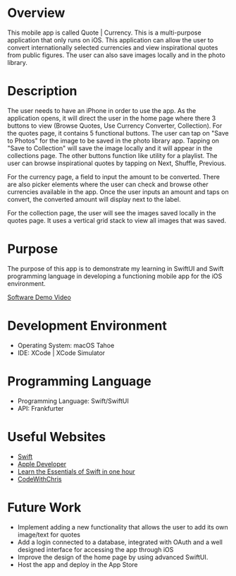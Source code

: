 # Overview

This mobile app is called Quote | Currency. This is a multi-purpose application that only runs on iOS. 
This application can allow the user to convert internationally selected currencies and view inspirational quotes from public figures. The user can also save images locally and in the photo library.

# Description 

The user needs to have an iPhone in order to use the app. As the application opens, it will direct the user in the home page where there 3 buttons to view (Browse Quotes, Use Currency Converter, Collection).
For the quotes page, it contains 5 functional buttons. The user can tap on "Save to Photos" for the image to be saved in the photo library app. Tapping on "Save to Collection" will save the image locally and it will appear in the collections page.
The other buttons function like utility for a playlist. The user can browse inspirational quotes by tapping on Next, Shuffle, Previous. 

For the currency page, a field to input the amount to be converted. There are also picker elements where the user can check and browse other currencies available in the app. Once the user inputs an amount and taps on convert, the converted amount will display next to the label.

For the collection page, the user will see the images saved locally in the quotes page. It uses a vertical grid stack to view all images that was saved.

# Purpose

The purpose of this app is to demonstrate my learning in SwiftUI and Swift programming language in developing a functioning mobile app for the iOS environment.

[Software Demo Video](http://youtube.link.goes.here)

# Development Environment

- Operating System: macOS Tahoe
- IDE: XCode | XCode Simulator

# Programming Language

- Programming Language: Swift/SwiftUI
- API: Frankfurter

# Useful Websites

* [Swift]([http://url.link.goes.here](https://www.swift.org/documentation/))
* [Apple Developer](https://developer.apple.com/tutorials/develop-in-swift/hello-swiftui/)
* [Learn the Essentials of Swift in one hour](https://www.youtube.com/watch?v=n5X_V81OYnQ&t=1163s)
* [CodeWithChris](https://www.youtube.com/@CodeWithChris)

# Future Work

* Implement adding a new functionality that allows the user to add its own image/text for quotes
* Add a login connected to a database, integrated with OAuth and a well designed interface for accessing the app through iOS
* Improve the design of the home page by using advanced SwiftUI.
* Host the app and deploy in the App Store
